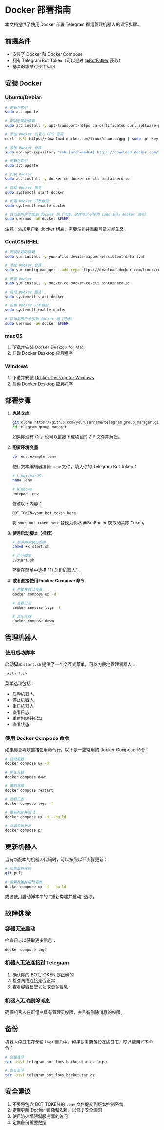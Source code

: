 # Docker 部署指南

本文档提供了使用 Docker 部署 Telegram 群组管理机器人的详细步骤。

## 前提条件

- 安装了 Docker 和 Docker Compose
- 拥有 Telegram Bot Token（可以通过 [@BotFather](https://t.me/BotFather) 获取）
- 基本的命令行操作知识

## 安装 Docker

### Ubuntu/Debian

```bash
# 更新包索引
sudo apt update

# 安装必要的依赖
sudo apt install -y apt-transport-https ca-certificates curl software-properties-common

# 添加 Docker 的官方 GPG 密钥
curl -fsSL https://download.docker.com/linux/ubuntu/gpg | sudo apt-key add -

# 添加 Docker 仓库
sudo add-apt-repository "deb [arch=amd64] https://download.docker.com/linux/ubuntu $(lsb_release -cs) stable"

# 更新包索引
sudo apt update

# 安装 Docker
sudo apt install -y docker-ce docker-ce-cli containerd.io

# 启动 Docker 服务
sudo systemctl start docker

# 设置 Docker 开机自启
sudo systemctl enable docker

# 将当前用户添加到 docker 组（可选，这样可以不使用 sudo 运行 docker 命令）
sudo usermod -aG docker $USER
```

注意：添加用户到 docker 组后，需要注销并重新登录才能生效。

### CentOS/RHEL

```bash
# 安装必要的依赖
sudo yum install -y yum-utils device-mapper-persistent-data lvm2

# 添加 Docker 仓库
sudo yum-config-manager --add-repo https://download.docker.com/linux/centos/docker-ce.repo

# 安装 Docker
sudo yum install -y docker-ce docker-ce-cli containerd.io

# 启动 Docker 服务
sudo systemctl start docker

# 设置 Docker 开机自启
sudo systemctl enable docker

# 将当前用户添加到 docker 组（可选）
sudo usermod -aG docker $USER
```

### macOS

1. 下载并安装 [Docker Desktop for Mac](https://www.docker.com/products/docker-desktop)
2. 启动 Docker Desktop 应用程序

### Windows

1. 下载并安装 [Docker Desktop for Windows](https://www.docker.com/products/docker-desktop)
2. 启动 Docker Desktop 应用程序

## 部署步骤

1. **克隆仓库**

   ```bash
   git clone https://github.com/yourusername/telegram_group_manager.git
   cd telegram_group_manager
   ```

   如果你没有 Git，也可以直接下载项目的 ZIP 文件并解压。

2. **配置环境变量**

   ```bash
   cp .env.example .env
   ```

   使用文本编辑器编辑 `.env` 文件，填入你的 Telegram Bot Token：

   ```bash
   # Linux/macOS
   nano .env
   
   # Windows
   notepad .env
   ```

   修改以下内容：

   ```
   BOT_TOKEN=your_bot_token_here
   ```

   将 `your_bot_token_here` 替换为你从 @BotFather 获取的实际 Token。

3. **使用启动脚本（推荐）**

   ```bash
   # 赋予脚本执行权限
   chmod +x start.sh
   
   # 运行脚本
   ./start.sh
   ```

   然后在菜单中选择 "1) 启动机器人"。

4. **或者直接使用 Docker Compose 命令**

   ```bash
   # 构建并启动容器
   docker compose up -d
   
   # 查看日志
   docker compose logs -f
   
   # 停止容器
   docker compose down
   ```

## 管理机器人

### 使用启动脚本

启动脚本 `start.sh` 提供了一个交互式菜单，可以方便地管理机器人：

```bash
./start.sh
```

菜单选项包括：
- 启动机器人
- 停止机器人
- 重启机器人
- 查看日志
- 重新构建并启动
- 查看状态

### 使用 Docker Compose 命令

如果你更喜欢直接使用命令行，以下是一些常用的 Docker Compose 命令：

```bash
# 启动容器
docker compose up -d

# 停止容器
docker compose down

# 重启容器
docker compose restart

# 查看日志
docker compose logs -f

# 重新构建并启动
docker compose up -d --build

# 查看容器状态
docker compose ps
```

## 更新机器人

当有新版本的机器人代码时，可以按照以下步骤更新：

```bash
# 拉取最新代码
git pull

# 重新构建并启动容器
docker compose up -d --build
```

或者使用启动脚本中的 "重新构建并启动" 选项。

## 故障排除

### 容器无法启动

检查日志以获取更多信息：

```bash
docker compose logs
```

### 机器人无法连接到 Telegram

1. 确认你的 BOT_TOKEN 是正确的
2. 检查网络连接是否正常
3. 查看容器日志以获取更多信息

### 机器人无法删除消息

确保机器人在群组中具有管理员权限，并且有删除消息的权限。

## 备份

机器人的日志存储在 `logs` 目录中。如果你需要备份这些日志，可以使用以下命令：

```bash
# 创建备份
tar -czvf telegram_bot_logs_backup.tar.gz logs/

# 恢复备份
tar -xzvf telegram_bot_logs_backup.tar.gz
```

## 安全建议

1. 不要将包含 BOT_TOKEN 的 `.env` 文件提交到版本控制系统
2. 定期更新 Docker 镜像和依赖，以修复安全漏洞
3. 使用防火墙限制服务器的访问
4. 定期备份重要数据 